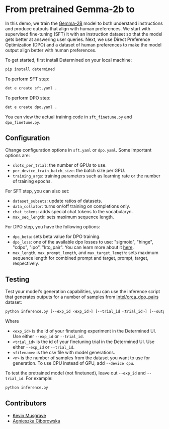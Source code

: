 # From pretrained Gemma-2b to 

In this demo, we train the [Gemma-2B](https://huggingface.co/google/gemma-2b) model to both understand 
instructions and produce outputs that align with human preferences. 
We start with supervised fine-tuning (SFT) it with an instruction dataset so that the model gets better at answering user queries. 
Next, we use Direct Preference Optimization (DPO) and a dataset of human preferences
to make the model output align better with human preferences.

To get started, first install Determined on your local machine:
```bash
pip install determined
```

To perform SFT step:
```bash
det e create sft.yaml . 
```
To perform DPO step:

```bash
det e create dpo.yaml . 
```

You can view the actual training code in `sft_finetune.py` and `dpo_finetune.py`.

## Configuration

Change configuration options in `sft.yaml` or `dpo.yaml`. Some important options are:
- `slots_per_trial`: the number of GPUs to use.
- `per_device_train_batch_size`: the batch size per GPU.
- `training_args`: training parameters such as learning rate or the number of training epochs.

For SFT step, you can also set:
- `dataset_subsets`: update ratios of datasets.
- `data_collator`: turns on/off training on completions only.
- `chat_tokens`: adds special chat tokens to the vocabularyn.
- `max_seq_length`: sets maximum sequence length.

For DPO step, you have the following options:
- `dpo_beta`: sets beta value for DPO training.
- `dpo_loss`: one of the available dpo losses to use: "sigmoid", "hinge", "cdpo", "ipo", "kto_pair". 
You can learn more about it [here](https://huggingface.co/docs/trl/main/en/dpo_trainer#loss-functions).
- `max_length`, `max_prompt_length`, and `max_target_length`: sets maximum sequence length for 
combined prompt and target, prompt, target, respectively.

## Testing

Test your model's generation capabilities, you can use the inference script that generates outputs for
a number of samples from [Intel/orca_dpo_pairs](https://huggingface.co/datasets/Intel/orca_dpo_pairs) dataset:
```bash
python inference.py [--exp_id <exp_id>] [--trial_id <trial_id>] [--output_file <filename>] [--number_of_samples n]
```

Where 
- `<exp_id>` is the id of your finetuning experiment in the Determined UI. Use either `--exp_id` or `--trial_id`.
- `<trial_id>` is the id of your finetuning trial in the Determined UI. Use either `--exp_id` or `--trial_id`.
- `<filename>` is the csv file with model generations.
- `<n>` is the number of samples from the dataset you want to use for generation. 
To use CPU instead of GPU, add `--device cpu`.

To test the pretrained model (not finetuned), leave out `--exp_id` and `--trial_id`. For example:

```bash
python inference.py
```


## Contributors

- [Kevin Musgrave](https://github.com/KevinMusgrave)
- [Agnieszka Ciborowska](https://github.com/aciborowska)
